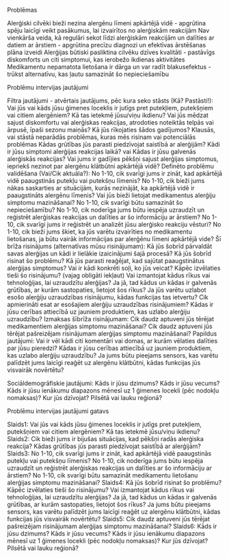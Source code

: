 Problēmas

Alerģiski cilvēki bieži nezina alergēnu līmeni apkārtējā vidē - apgrūtina spēju laicīgi veikt pasākumus, lai izvairītos no alerģiskām reakcijām
Nav vienkārša veida, kā regulāri sekot līdzi alerģiskām reakcijām un dalīties ar datiem ar ārstiem - apgrūtina precīzu diagnozi un efektīvas ārstēšanas plāna izveidi
Alerģijas būtiski pasliktina cilvēku dzīves kvalitāti - pastāvīgs diskomforts un citi simptomui, kas ierobežo ikdienas aktivitātes
Medikamentu nepamatota lietošana  ir dārga un var radīt blakusefektus - trūkst alternatīvu, kas ļautu samazināt šo nepieciešamību


Problēmu intervijas jautājumi

Filtra jautājumi - atvērtais jautājums, pēc kura seko stāsts (Kā? Pastāsti!):
Vai jūs vai kāds jūsu ģimenes loceklis ir jutīgs pret putekļiem, putekšņiem vai citiem alergēniem? Kā tas ietekmē jūsu/viņu ikdienu?
Vai jūs mēdzat sajust diskomfortu vai alerģiskas reakcijas, atrodoties noteiktās telpās vai ārpusē, īpaši sezonu maiņās? Kā jūs rīkojaties šādos gadījumos?
Klausās, vai stāstā neparādās problēmas, kuras mēs risinam vai potenciālās problēmas
Kādas grūtības jūs parasti piedzīvojat saistībā ar alerģijām?
Kādi ir jūsu simptomi alerģijas reakcijas laikā? vai Kādas ir jūsu galvenās alerģiskās reakcijas?
Vai jums ir gadījies pēkšņi sajust alerģijas simptomus, iepriekš nezinot par alergēnu klātbūtni apkārtējā vidē?
Definēto problēmu validēšana (Vai/Cik aktuāla?):
No 1-10, cik svarīgi jums ir zināt, kad apkārtējā vidē paaugstinās putekļu vai putekšņu līmenis?
No 1-10, cik bieži jums nākas saskarties ar situācijām, kurās nezinājāt, ka apkārtējā vidē ir paaugstināts alergēnu līmenis?
Vai jūs bieži lietojat medikamentus alerģiju simptomu mazināšanai? No 1-10, cik svarīgi būtu samazināt šo nepieciešamību?
No 1-10, cik noderīga jums būtu iespēja uzraudzīt un reģistrēt alerģiskas reakcijas un dalīties ar šo informāciju ar ārstiem?
No 1-10, cik svarīgi jums ir reģistrēt un analizēt jūsu alerģisko reakciju vēsturi?
No 1-10, cik bieži jums škiet, ka jūs varētu izvairīties no medikamentu lietošanas, ja būtu vairāk informācijas par alerģēnu līmeni apkārtējā vide?
Šī brīža risinājums (alternatīvas mūsu risinājumam):
Kā jūs šobrīd pārvaldāt savas alerģijas un kādi ir lielākie izaicinājumi šajā procesā?
Kā jūs šobrīd risinat šo problēmu?
Kā jūs parasti reaģējat, kad sajūtat paaugstinātus alerģijas simptomus? Vai ir kādi konkrēti soļi, ko jūs veicat?
Kāpēc izvēlaties tieši šo risinājumu? (vajag obligāti iekļaut)
Vai izmantojat kādus rīkus vai tehnoloģijas, lai uzraudzītu alerģijas? Ja jā, tad kādus un kādas ir galvenās grūtības, ar kurām sastopaties, lietojot šos rīkus?
Ja jūs varētu uzlabot esošo alerģiju uzraudzības risinājumu, kādas funkcijas tas ietvertu?
Cik apmierināti esat ar esošajiem alerģiju uzraudzības risinājumiem?
Kādas ir jūsu cerības attiecībā uz jauniem produktiem, kas uzlabo alerģiju uzraudzību?
Izmaksas šībrīža risinājumam:
Cik daudz aptuveni jūs tērējat medikamentiem alerģijas simptomu mazināšanai?
Cik daudz aptuveni jūs tērējat pašreizējam risinājumam alerģijas simptomu mazināšanai?
Papildus jautājumi:
Vai ir vēl kādi citi komentāri vai domas, ar kurām vēlaties dalīties par jūsu pieredzi?
Kādas ir jūsu cerības attiecībā uz jauniem produktiem, kas uzlabo alerģiju uzraudzību?
Ja jums būtu pieejams sensors, kas varētu palīdzēt jums laicīgi reaģēt uz alergēnu klātbūtni, kādas funkcijas jūs visvairāk novērtētu?

Sociāldemogrāfiskie jautājumi:
Kāds ir jūsu dzimums?
Kāds ir jūsu vecums?
Kāds ir jūsu ienākumu diapazons mēnesī uz 1 ģimenes locekli (pēc nodokļu nomaksas)?
Kur jūs dzīvojat? Pilsētā vai lauku reģionā?






Problēmu intervijas jautājumi gatavs

Slaids1:
Vai jūs vai kāds jūsu ģimenes loceklis ir jutīgs pret putekļiem, putekšņiem vai citiem alergēniem? Kā tas ietekmē jūsu/viņu ikdienu?
Slaids2:
Cik bieži jums ir bijušas situācijas, kad pēkšņi radās alerģiska reakcija?
Kādas grūtības jūs parasti piedzīvojat saistībā ar alerģijām?
Slaids3:
No 1-10, cik svarīgi jums ir zināt, kad apkārtējā vidē paaugstinās putekļu vai putekšņu līmenis?
No 1-10, cik noderīga jums būtu iespēja uzraudzīt un reģistrēt alerģiskas reakcijas un dalīties ar šo informāciju ar ārstiem?
No 1-10, cik svarīgi būtu samazināt medikamentu lietošanu alerģijas simptomu mazināšanai?
Slaids4:
Kā jūs šobrīd risinat šo problēmu? Kāpēc izvēlaties tieši šo risinājumu?
Vai izmantojat kādus rīkus vai tehnoloģijas, lai uzraudzītu alerģijas? Ja jā, tad kādus un kādas ir galvenās grūtības, ar kurām sastopaties, lietojot šos rīkus?
Ja jums būtu pieejams sensors, kas varētu palīdzēt jums laicīgi reaģēt uz alergēnu klātbūtni, kādas funkcijas jūs visvairāk novērtētu?
Slaids5:
Cik daudz aptuveni jūs tērējat pašreizējam risinājumam alerģijas simptomu mazināšanai?
	Slaids6:
Kāds ir jūsu dzimums?
Kāds ir jūsu vecums?
Kāds ir jūsu ienākumu diapazons mēnesī uz 1 ģimenes locekli (pēc nodokļu nomaksas)?
Kur jūs dzīvojat? Pilsētā vai lauku reģionā?
